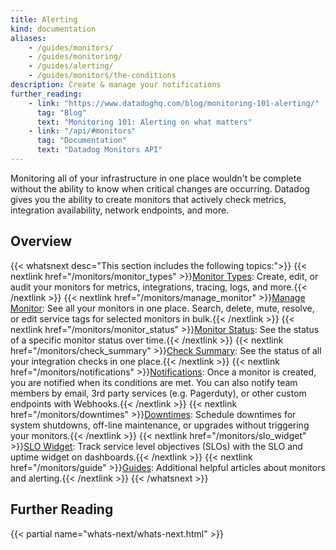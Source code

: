 ```yaml
---
title: Alerting
kind: documentation
aliases:
    - /guides/monitors/
    - /guides/monitoring/
    - /guides/alerting/
    - /guides/monitors/the-conditions
description: Create & manage your notifications
further_reading:
    - link: "https://www.datadoghq.com/blog/monitoring-101-alerting/"
      tag: "Blog"
      text: "Monitoring 101: Alerting on what matters"
    - link: "/api/#monitors"
      tag: "Documentation"
      text: "Datadog Monitors API"
---
```


Monitoring all of your infrastructure in one place wouldn't be complete without the ability to know when critical changes are occurring. Datadog gives you the ability to create monitors that actively check metrics, integration availability, network endpoints, and more.

## Overview

{{< whatsnext desc="This section includes the following topics:">}}
    {{< nextlink href="/monitors/monitor_types" >}}<u>Monitor Types</u>: Create, edit, or audit your monitors for metrics, integrations, tracing, logs, and more.{{< /nextlink >}}
    {{< nextlink href="/monitors/manage_monitor" >}}<u>Manage Monitor</u>: See all your monitors in one place. Search, delete, mute, resolve, or edit service tags for selected monitors in bulk.{{< /nextlink >}}
    {{< nextlink href="/monitors/monitor_status" >}}<u>Monitor Status</u>: See the status of a specific monitor status over time.{{< /nextlink >}}
    {{< nextlink href="/monitors/check_summary" >}}<u>Check Summary</u>: See the status of all your integration checks in one place.{{< /nextlink >}}
    {{< nextlink href="/monitors/notifications" >}}<u>Notifications</u>: Once a monitor is created, you are notified when its conditions are met. You can also notify team members by email, 3rd party services (e.g. Pagerduty), or other custom endpoints with Webhooks.{{< /nextlink >}}
    {{< nextlink href="/monitors/downtimes" >}}<u>Downtimes</u>: Schedule downtimes for system shutdowns, off-line maintenance, or upgrades without triggering your monitors.{{< /nextlink >}}
    {{< nextlink href="/monitors/slo_widget" >}}<u>SLO Widget</u>: Track service level objectives (SLOs) with the SLO and uptime widget on dashboards.{{< /nextlink >}}
    {{< nextlink href="/monitors/guide" >}}<u>Guides</u>: Additional helpful articles about monitors and alerting.{{< /nextlink >}}
{{< /whatsnext >}}

## Further Reading
{{< partial name="whats-next/whats-next.html" >}}
